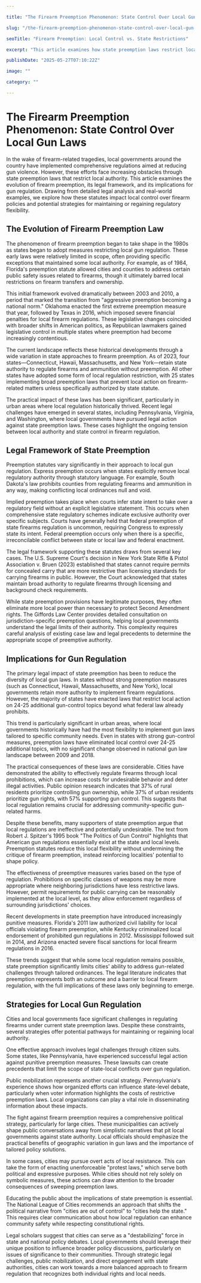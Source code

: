```yaml
---

title: "The Firearm Preemption Phenomenon: State Control Over Local Gun Laws"

slug: "/the-firearm-preemption-phenomenon-state-control-over-local-gun-laws/"

seoTitle: "Firearm Preemption: Local Control vs. State Restrictions"

excerpt: "This article examines how state preemption laws restrict local gun regulation, analyzing the legal framework and practical implications for urban areas. It explores strategies for cities to maintain regulatory flexibility while challenging existing restrictions."

publishDate: "2025-05-27T07:10:22Z"

image: ""

category: ""

---
```



# The Firearm Preemption Phenomenon: State Control Over Local Gun Laws

In the wake of firearm-related tragedies, local governments around the country have implemented comprehensive regulations aimed at reducing gun violence. However, these efforts face increasing obstacles through state preemption laws that restrict local authority. This article examines the evolution of firearm preemption, its legal framework, and its implications for gun regulation. Drawing from detailed legal analysis and real-world examples, we explore how these statutes impact local control over firearm policies and potential strategies for maintaining or regaining regulatory flexibility.


## The Evolution of Firearm Preemption Law

The phenomenon of firearm preemption began to take shape in the 1980s as states began to adopt measures restricting local gun regulation. These early laws were relatively limited in scope, often providing specific exceptions that maintained some local authority. For example, as of 1984, Florida's preemption statute allowed cities and counties to address certain public safety issues related to firearms, though it ultimately barred local restrictions on firearm transfers and ownership.

This initial framework evolved dramatically between 2003 and 2010, a period that marked the transition from "aggressive preemption becoming a national norm." Oklahoma enacted the first extreme preemption measure that year, followed by Texas in 2016, which imposed severe financial penalties for local firearm regulations. These legislative changes coincided with broader shifts in American politics, as Republican lawmakers gained legislative control in multiple states where preemption had become increasingly contentious.

The current landscape reflects these historical developments through a wide variation in state approaches to firearm preemption. As of 2023, four states—Connecticut, Hawaii, Massachusetts, and New York—retain state authority to regulate firearms and ammunition without preemption. All other states have adopted some form of local regulation restriction, with 25 states implementing broad preemption laws that prevent local action on firearm-related matters unless specifically authorized by state statute. 

The practical impact of these laws has been significant, particularly in urban areas where local regulation historically thrived. Recent legal challenges have emerged in several states, including Pennsylvania, Virginia, and Washington, where local governments have pursued legal action against state preemption laws. These cases highlight the ongoing tension between local authority and state control in firearm regulation.


## Legal Framework of State Preemption

Preemption statutes vary significantly in their approach to local gun regulation. Express preemption occurs when states explicitly remove local regulatory authority through statutory language. For example, South Dakota's law prohibits counties from regulating firearms and ammunition in any way, making conflicting local ordinances null and void. 

Implied preemption takes place when courts infer state intent to take over a regulatory field without an explicit legislative statement. This occurs when comprehensive state regulatory schemes indicate exclusive authority over specific subjects. Courts have generally held that federal preemption of state firearms regulation is uncommon, requiring Congress to expressly state its intent. Federal preemption occurs only when there is a specific, irreconcilable conflict between state or local law and federal enactment.

The legal framework supporting these statutes draws from several key cases. The U.S. Supreme Court's decision in New York State Rifle & Pistol Association v. Bruen (2023) established that states cannot require permits for concealed carry that are more restrictive than licensing standards for carrying firearms in public. However, the Court acknowledged that states maintain broad authority to regulate firearms through licensing and background check requirements.

While state preemption provisions have legitimate purposes, they often eliminate more local power than necessary to protect Second Amendment rights. The Giffords Law Center provides detailed consultation on jurisdiction-specific preemption questions, helping local governments understand the legal limits of their authority. This complexity requires careful analysis of existing case law and legal precedents to determine the appropriate scope of preemptive authority.


## Implications for Gun Regulation

The primary legal impact of state preemption has been to reduce the diversity of local gun laws. In states without strong preemption measures (such as Connecticut, Hawaii, Massachusetts, and New York), local governments retain more authority to implement firearm regulations. However, the majority of states have enacted laws that restrict local action on 24-25 additional gun-control topics beyond what federal law already prohibits.

This trend is particularly significant in urban areas, where local governments historically have had the most flexibility to implement gun laws tailored to specific community needs. Even in states with strong gun-control measures, preemption laws have eliminated local control over 24-25 additional topics, with no significant change observed in national gun law landscape between 2009 and 2018.

The practical consequences of these laws are considerable. Cities have demonstrated the ability to effectively regulate firearms through local prohibitions, which can increase costs for undesirable behavior and deter illegal activities. Public opinion research indicates that 37% of rural residents prioritize controlling gun ownership, while 37% of urban residents prioritize gun rights, with 57% supporting gun control. This suggests that local regulation remains crucial for addressing community-specific gun-related harms.

Despite these benefits, many supporters of state preemption argue that local regulations are ineffective and potentially undesirable. The text from Robert J. Spitzer's 1995 book "The Politics of Gun Control" highlights that American gun regulations essentially exist at the state and local levels. Preemption statutes reduce this local flexibility without undermining the critique of firearm preemption, instead reinforcing localities' potential to shape policy.

The effectiveness of preemptive measures varies based on the type of regulation. Prohibitions on specific classes of weapons may be more appropriate where neighboring jurisdictions have less restrictive laws. However, permit requirements for public carrying can be reasonably implemented at the local level, as they allow enforcement regardless of surrounding jurisdictions' choices.

Recent developments in state preemption have introduced increasingly punitive measures. Florida's 2011 law authorized civil liability for local officials violating firearm preemption, while Kentucky criminalized local endorsement of prohibited gun regulations in 2012. Mississippi followed suit in 2014, and Arizona enacted severe fiscal sanctions for local firearm regulations in 2016.

These trends suggest that while some local regulation remains possible, state preemption significantly limits cities' ability to address gun-related challenges through tailored ordinances. The legal literature indicates that preemption represents both an outcome and a barrier to local firearm regulation, with the full implications of these laws only beginning to emerge.


## Strategies for Local Gun Regulation

Cities and local governments face significant challenges in regulating firearms under current state preemption laws. Despite these constraints, several strategies offer potential pathways for maintaining or regaining local authority.

One effective approach involves legal challenges through citizen suits. Some states, like Pennsylvania, have experienced successful legal action against punitive preemption measures. These lawsuits can create precedents that limit the scope of state-local conflicts over gun regulation.

Public mobilization represents another crucial strategy. Pennsylvania's experience shows how organized efforts can influence state-level debate, particularly when voter information highlights the costs of restrictive preemption laws. Local organizations can play a vital role in disseminating information about these impacts.

The fight against firearm preemption requires a comprehensive political strategy, particularly for large cities. These municipalities can actively shape public conversations away from simplistic narratives that pit local governments against state authority. Local officials should emphasize the practical benefits of geographic variation in gun laws and the importance of tailored policy solutions.

In some cases, cities may pursue overt acts of local resistance. This can take the form of enacting unenforceable "protest laws," which serve both political and expressive purposes. While cities should not rely solely on symbolic measures, these actions can draw attention to the broader consequences of sweeping preemption laws.

Educating the public about the implications of state preemption is essential. The National League of Cities recommends an approach that shifts the political narrative from "cities are out of control" to "cities help the state." This requires clear communication about how local regulation can enhance community safety while respecting constitutional rights.

Legal scholars suggest that cities can serve as a "destabilizing" force in state and national policy debates. Local governments should leverage their unique position to influence broader policy discussions, particularly on issues of significance to their communities. Through strategic legal challenges, public mobilization, and direct engagement with state authorities, cities can work towards a more balanced approach to firearm regulation that recognizes both individual rights and local needs.


